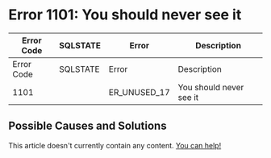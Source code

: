 
# Error 1101: You should never see it


| Error Code | SQLSTATE | Error | Description |
| --- | --- | --- | --- |
| Error Code | SQLSTATE | Error | Description |
| 1101 |  | ER_UNUSED_17 | You should never see it |




## Possible Causes and Solutions


This article doesn't currently contain any content. [You can help!](/kb/en/writing-and-editing-knowledge-base-articles/)

